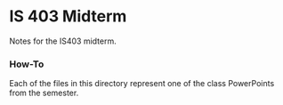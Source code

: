 # IS 403 Midterm

Notes for the IS403 midterm.

### How-To

Each of the files in this directory represent one of the class PowerPoints from the semester.
